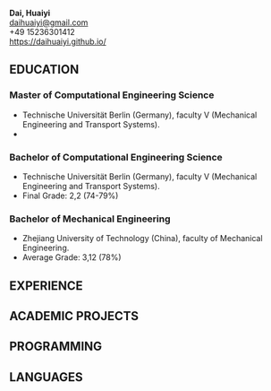**Dai, Huaiyi**  
daihuaiyi@gmail.com  
+49 15236301412  
https://daihuaiyi.github.io/  

## EDUCATION
### Master of Computational Engineering Science
* Technische Universität Berlin (Germany), faculty V (Mechanical Engineering and Transport Systems).
* 
### Bachelor of Computational Engineering Science
* Technische Universität Berlin (Germany), faculty V (Mechanical Engineering and Transport Systems).
* Final Grade: 2,2 (74-79%)
### Bachelor of Mechanical Engineering
* Zhejiang University of Technology (China), faculty of Mechanical Engineering.
* Average Grade: 3,12 (78%)
## EXPERIENCE

## ACADEMIC PROJECTS

## PROGRAMMING

## LANGUAGES

